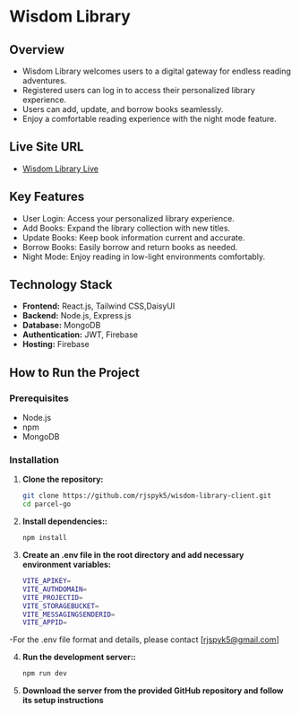 # Wisdom Library

## Overview

- Wisdom Library welcomes users to a digital gateway for endless reading adventures.
- Registered users can log in to access their personalized library experience.
- Users can add, update, and borrow books seamlessly.
- Enjoy a comfortable reading experience with the night mode feature.

## Live Site URL

- [Wisdom Library Live](https://wisdom-library-1acce.web.app/)

## Key Features

- User Login: Access your personalized library experience.
- Add Books: Expand the library collection with new titles.
- Update Books: Keep book information current and accurate.
- Borrow Books: Easily borrow and return books as needed.
- Night Mode: Enjoy reading in low-light environments comfortably.

## Technology Stack

- **Frontend:** React.js, Tailwind CSS,DaisyUI
- **Backend:** Node.js, Express.js
- **Database:** MongoDB
- **Authentication:** JWT, Firebase
- **Hosting:** Firebase

## How to Run the Project

### Prerequisites

- Node.js 
- npm 
- MongoDB

### Installation

1. **Clone the repository:**

   ```bash
   git clone https://github.com/rjspyk5/wisdom-library-client.git
   cd parcel-go

2. **Install dependencies::**

   ```bash
   npm install
   
3. **Create an .env file in the root directory and add necessary environment variables:**
   ```bash
   VITE_APIKEY=
   VITE_AUTHDOMAIN=
   VITE_PROJECTID=
   VITE_STORAGEBUCKET=
   VITE_MESSAGINGSENDERID=
   VITE_APPID=
-For the .env file format and details, please contact [rjspyk5@gmail.com]

4. **Run the development server::**
   ```bash
   npm run dev

   
5. **Download the server from the provided GitHub repository and follow its setup instructions**
